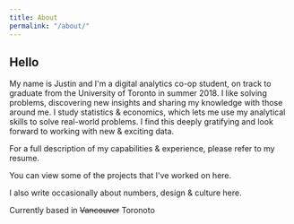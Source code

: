 ```yaml
---
title: About
permalink: "/about/"
---
```


## Hello

My name is Justin and I'm a digital analytics co-op student, on track to graduate from the University of Toronto in summer 2018. I like solving problems, discovering new insights and sharing my knowledge with those around me. I study statistics & economics, which lets me use my analytical skills to solve real-world problems. I find this deeply gratifying and look forward to working with new & exciting data.

For a full description of my capabilities & experience, please refer to my resume.

You can view some of the projects that I've worked on here.

I also write occasionally about numbers, design & culture here. 

Currently based in ~~Vancouver~~ Toronoto
